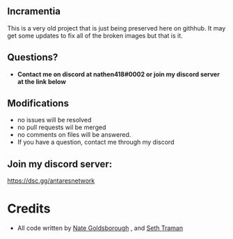 ## Incramentia

This is a very old project that is just being preserved here on githhub. It may get some updates to fix all of the broken images but that is it.

## Questions?
- **Contact me on discord at nathen418#0002 or join my discord server at the link below**

## Modifications
- no issues will be resolved
- no pull requests wil be merged
- no comments on files will be answered.
- If you have a question, contact me through my discord

## Join my discord server:
https://dsc.gg/antaresnetwork


# Credits
-  All code written by [Nate Goldsborough](https://github.com/nathen418) , and [Seth Traman](https://github.com/StickyFingies)
